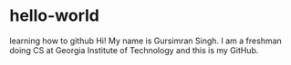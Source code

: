 # hello-world
learning how to github
Hi! My name is Gursimran Singh. I am a freshman doing CS at Georgia Institute of Technology and this is my GitHub. 
